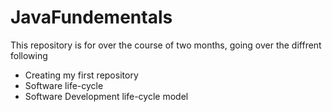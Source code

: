 # JavaFundementals
This repository is for over the course of two months, going over the diffrent following
- Creating my first repository
- Software life-cycle
- Software Development life-cycle model

